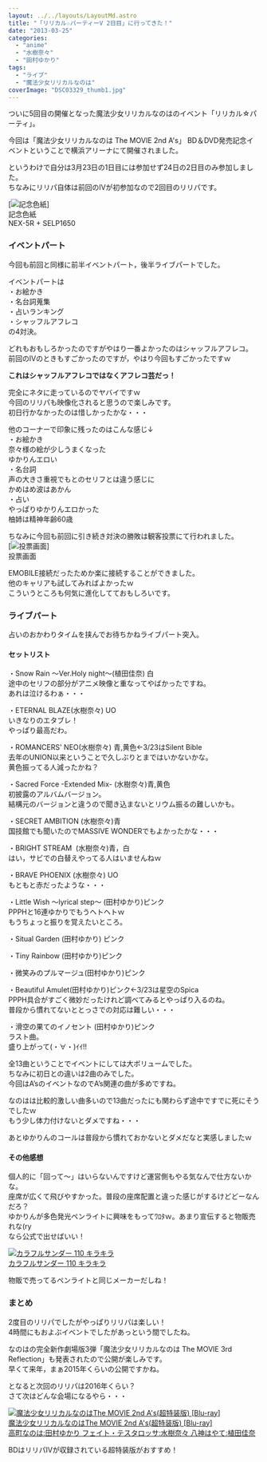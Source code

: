 ```yaml
---
layout: ../../layouts/LayoutMd.astro
title: "「リリカル☆パーティーV 2日目」に行ってきた！"
date: "2013-03-25"
categories: 
  - "anime"
  - "水樹奈々"
  - "田村ゆかり"
tags: 
  - "ライブ"
  - "魔法少女リリカルなのは"
coverImage: "DSC03329_thumb1.jpg"
---
```


ついに5回目の開催となった魔法少女リリカルなのはのイベント「リリカル☆パーティ」。

今回は「魔法少女リリカルなのは The MOVIE 2nd A's」 BD＆DVD発売記念イベントということで横浜アリーナにて開催されました。

というわけで自分は3月23日の1日目には参加せず24日の2日目のみ参加しました。  
ちなみにリリパ自体は前回のⅣが初参加なので2回目のリリパです。

[![記念色紙](/archive/images/DSC03329_thumb.jpg "記念色紙")]  
記念色紙  
NEX-5R + SELP1650

### イベントパート

今回も前回と同様に前半イベントパート，後半ライブパートでした。

イベントパートは  
・お絵かき  
・名台詞蒐集  
・占いランキング  
・シャッフルアフレコ  
の4対決。

どれもおもしろかったのですがやはり一番よかったのはシャッフルアフレコ。  
前回のⅣのときもすごかったのですが，やはり今回もすごかったですｗ

**これはシャッフルアフレコではなくアフレコ芸だっ！**

完全にネタに走っているのでヤバイですｗ  
今回のリリパも映像化されると思うので楽しみです。  
初日行かなかったのは惜しかったかな・・・

他のコーナーで印象に残ったのはこんな感じ↓  
・お絵かき  
奈々様の絵が少しうまくなった  
ゆかりんエロい  
・名台詞  
声の大きさ重視でもとのセリフとは違う感じに  
かめはめ波はあかん  
・占い  
やっぱりゆかりんエロかった  
柚姉は精神年齢60歳

ちなみに今回も前回に引き続き対決の勝敗は観客投票にて行われました。  
[![投票画面](/archive/images/IMG_1653_thumb.png "投票画面")]  
投票画面

EMOBILE接続だったためか楽に接続することができました。  
他のキャリアも試してみればよかったｗ  
こういうところも何気に進化してておもしろいです。

### ライブパート

占いのおかわりタイムを挟んでお待ちかねライブパート突入。

#### セットリスト

・Snow Rain ～Ver.Holy night～(植田佳奈) 白  
途中のセリフの部分がアニメ映像と重なってやばかったですね。  
あれは泣けるわぁ・・・

・ETERNAL BLAZE(水樹奈々) UO  
いきなりのエタブレ！  
やっぱり最高だわ。

・ROMANCERS' NEO(水樹奈々) 青,黄色←3/23はSilent Bible  
去年のUNION以来ということで久しぶりとまではいかないかな。  
黄色振ってる人減ったかね？

・Sacred Force -Extended Mix- (水樹奈々)青,黄色  
初披露のアルバムバージョン。  
結構元のバージョンと違うので聞き込まないとリウム振るの難しいかも。

・SECRET AMBITION (水樹奈々)青   
国技館でも聞いたのでMASSIVE WONDERでもよかったかな・・・

・BRIGHT STREAM  (水樹奈々)青，白  
はい，サビでの白替えやってる人はいませんねｗ

・BRAVE PHOENIX (水樹奈々) UO  
もともと赤だったような・・・

・Little Wish ～lyrical step～ (田村ゆかり)ピンク  
PPPHと16連ゆかりでもうヘトヘトｗ  
もうちょっと振りを覚えたいところ。

・Situal Garden (田村ゆかり) ピンク

・Tiny Rainbow (田村ゆかり)ピンク

・微笑みのプルマージュ(田村ゆかり)ピンク

・Beautiful Amulet(田村ゆかり)ピンク←3/23は星空のSpica  
PPPH具合がすごく微妙だったけれど調べてみるとやっぱり入るのね。  
普段から慣れてないととっさでの対応は難しい・・・

・滑空の果てのイノセント (田村ゆかり)ピンク  
ラスト曲。  
盛り上がって(・∀・)ｲｲ!!

全13曲ということでイベントにしては大ボリュームでした。  
ちなみに初日との違いは2曲のみでした。  
今回はA’sのイベントなのでA’s関連の曲が多めですね。

なのはは比較的激しい曲多いので13曲だったにも関わらず途中ですでに死にそうでしたｗ  
もう少し体力付けないとダメですね・・・

あとゆかりんのコールは普段から慣れておかないとダメだなと実感しましたｗ

#### その他感想

個人的に「回って～」はいらないんですけど運営側もやる気なんで仕方ないかな。  
座席が広くて飛びやすかった。普段の座席配置と違った感じがするけどどーなんだろ？  
ゆかりんが多色発光ペンライトに興味をもってﾜﾛﾀｗ。あまり宣伝すると物販売れな(ry  
なら公式で出せばいい！

[![カラフルサンダー 110 キラキラ](/archive/images/21xPQWKvdPL._SL160_.jpg)  
カラフルサンダー 110 キラキラ  
](https://www.amazon.co.jp/exec/obidos/ASIN/B00AQACA66/mizuka123-22/ref=nosim)

  
物販で売ってるペンライトと同じメーカーだしね！

### まとめ

2度目のリリパでしたがやっぱりリリパは楽しい！  
4時間にもおよぶイベントでしたがあっという間でしたね。

なのはの完全新作劇場版3弾「魔法少女リリカルなのは The MOVIE 3rd Reflection」も発表されたので公開が楽しみです。  
早くて来年，まぁ2015年くらいの公開ですかね。

となると次回のリリパは2016年くらい？  
さて次はどんな会場になるやら・・・

[![魔法少女リリカルなのはThe MOVIE 2nd A's(超特装版) [Blu-ray]](/archive/images/612IabvjaLL._SL160_.jpg)  
魔法少女リリカルなのはThe MOVIE 2nd A's(超特装版) \[Blu-ray\]  
高町なのは:田村ゆかり フェイト・テスタロッサ:水樹奈々 八神はやて:植田佳奈](https://www.amazon.co.jp/exec/obidos/ASIN/B00B1YFOUK/mizuka123-22/ref=nosim)

BDはリリパⅣが収録されている超特装版がおすすめ！
